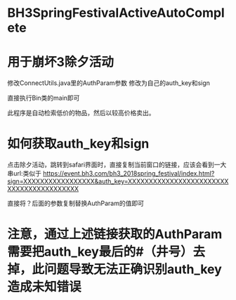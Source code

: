 # BH3SpringFestivalActiveAutoComplete

# 用于崩坏3除夕活动

修改ConnectUtils.java里的AuthParam参数 修改为自己的auth_key和sign

直接执行Bin类的main即可

此程序是自动检索低价的物品，然后以较高价格卖出。


# 如何获取auth_key和sign
点击除夕活动，跳转到safari界面时，直接复制当前窗口的链接，应该会看到一大串url:类似于
https://event.bh3.com/bh3_2018spring_festival/index.html?sign=XXXXXXXXXXXXXXXXX&auth_key=XXXXXXXXXXXXXXXXXXXXXXXXXXXXXXXXXXXXXXXXX

直接将？后面的参数复制替换AuthParam的值即可
# 注意，通过上述链接获取的AuthParam需要把auth_key最后的#（井号）去掉，此问题导致无法正确识别auth_key造成未知错误
